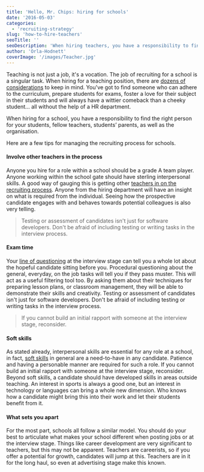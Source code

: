 ```yaml
---
title: 'Hello, Mr. Chips: hiring for schools'
date: '2016-05-03'
categories:
  - 'recruiting-strategy'
slug: 'how-to-hire-teachers'
seoTitle: ''
seoDescription: 'When hiring teachers, you have a responsibility to find the right person. Here are a few tips for managing the recruiting process for schools.'
author: 'Orla-Hodnett'
coverImage: '/images/Teacher.jpg'
---
```


Teaching is not just a job, it's a vocation. The job of recruiting for a school is a singular task. When hiring for a teaching position, there are [dozens of considerations](http://www.educationworld.com/a_admin/admin/admin071.shtml) to keep in mind. You've got to find someone who can adhere to the curriculum, prepare students for exams, foster a love for their subject in their students and will always have a wittier comeback than a cheeky student… all without the help of a HR department.

When hiring for a school, you have a responsibility to find the right person for your students, fellow teachers, students’ parents, as well as the organisation.

Here are a few tips for managing the recruiting process for schools.

#### Involve other teachers in the process

Anyone you hire for a role within a school should be a grade A team player. Anyone working within the school gate should have sterling interpersonal skills. A good way of gauging this is getting other [teachers in on the recruiting process](http://www.ascd.org/publications/educational-leadership/oct13/vol71/num02/Teachers-Hiring-Teachers.aspx). Anyone from the hiring department will have an insight on what is required from the individual. Seeing how the prospective candidate engages with and behaves towards potential colleagues is also very telling.

> Testing or assessment of candidates isn't just for software developers. Don't be afraid of including testing or writing tasks in the interview process.

#### Exam time

Your [line of questioning](http://www.educationworld.com/a_admin/admin/admin396.shtml) at the interview stage can tell you a whole lot about the hopeful candidate sitting before you. Procedural questioning about the general, everyday, on the job tasks will tell you if they pass muster. This will act as a useful filtering tool too. By asking them about their techniques for preparing lesson plans, or classroom management, they will be able to demonstrate their skills and creativity. Testing or assessment of candidates isn't just for software developers. Don't be afraid of including testing or writing tasks in the interview process.

> If you cannot build an initial rapport with someone at the interview stage, reconsider.

#### Soft skills

As stated already, interpersonal skills are essential for any role at a school, in fact, [soft skills](http://www.inc.com/lou-adler/hiring-guide-soft-skills.html) in general are a need-to-have in any candidate. Patience and having a personable manner are required for such a role. If you cannot build an initial rapport with someone at the interview stage, reconsider. Beyond soft skills, a candidate should have developed skills in areas outside teaching. An interest in sports is always a good one, but an interest in technology or languages can bring a whole new dimension. Who knows how a candidate might bring this into their work and let their students benefit from it.

#### What sets you apart

For the most part, schools all follow a similar model. You should do your best to articulate what makes your school different when posting jobs or at the interview stage. Things like career development are very significant to teachers, but this may not be apparent. Teachers are careerists, so if you offer a potential for growth, candidates will jump at this. Teachers are in it for the long haul, so even at advertising stage make this known.
